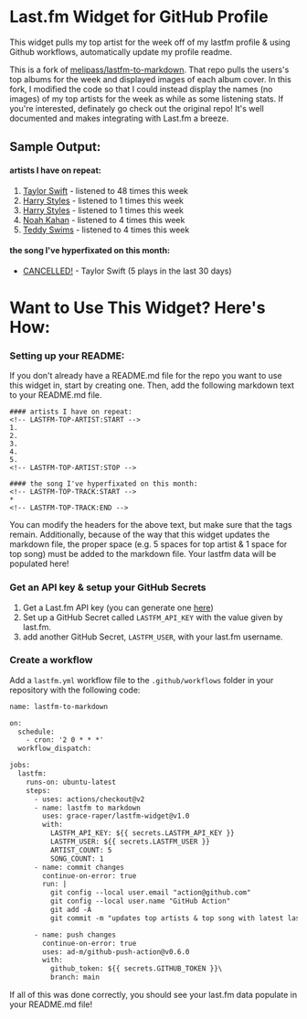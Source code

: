 # Last.fm Widget for GitHub Profile

This widget pulls my top artist for the week off of my lastfm profile & using Github workflows, automatically update my profile readme.

This is a fork of [melipass/lastfm-to-markdown](https://github.com/melipass/lastfm-to-markdown). That repo pulls the users's top albums for the week and displayed images of each album cover. In this fork, I modified the code so that I could instead display the names (no images) of my top artists for the week as while as some listening stats. If you're interested, definately go check out the original repo! It's well documented and makes integrating with Last.fm a breeze.

## Sample Output: 
#### artists I have on repeat:
<!-- LASTFM-TOP-ARTIST:START -->
1. [Taylor Swift](https://www.last.fm/music/Taylor+Swift) - listened to 48 times this week
2. [Harry Styles](https://www.last.fm/music/Harry+Styles) - listened to 1 times this week
3. [Harry Styles](https://www.last.fm/music/Harry+Styles) - listened to 1 times this week
4. [Noah Kahan](https://www.last.fm/music/Noah+Kahan) - listened to 4 times this week
5. [Teddy Swims](https://www.last.fm/music/Teddy+Swims) - listened to 4 times this week
<!-- LASTFM-TOP-ARTIST:STOP -->

#### the song I've hyperfixated on this month:
<!-- LASTFM-TOP-TRACK:START -->
* [CANCELLED!](https://www.last.fm/music/Taylor+Swift/_/CANCELLED!) - Taylor Swift (5 plays in the last 30 days)
<!-- LASTFM-TOP-TRACK:END -->


# Want to Use This Widget? Here's How:

### Setting up your README:
If you don't already have a README.md file for the repo you want to use this widget in, start by creating one. Then, add the following markdown text to your README.md file. 
```
#### artists I have on repeat:
<!-- LASTFM-TOP-ARTIST:START -->
1. 
2. 
3. 
4. 
5. 
<!-- LASTFM-TOP-ARTIST:STOP -->

#### the song I've hyperfixated on this month:
<!-- LASTFM-TOP-TRACK:START -->
* 
<!-- LASTFM-TOP-TRACK:END -->
```
You can modify the headers for the above text, but make sure that the tags remain. Additionally, because of the way that this widget updates the markdown file, the proper space (e.g. 5 spaces for top artist & 1 space for top song) must be added to the markdown file. Your lastfm data will be populated here!

### Get an API key & setup your GitHub Secrets
1. Get a Last.fm API key (you can generate one [here](https://www.last.fm/api/account/create))
2. Set up a GitHub Secret called ```LASTFM_API_KEY``` with the value given by last.fm.
3. add another GitHub Secret, ```LASTFM_USER```, with your last.fm username.

### Create a workflow
Add a ```lastfm.yml``` workflow file to the ```.github/workflows``` folder in your repository with the following code:
```diff
name: lastfm-to-markdown

on:
  schedule:
    - cron: '2 0 * * *'
  workflow_dispatch:

jobs:
  lastfm:
    runs-on: ubuntu-latest
    steps:
      - uses: actions/checkout@v2
      - name: lastfm to markdown
        uses: grace-raper/lastfm-widget@v1.0
        with:
          LASTFM_API_KEY: ${{ secrets.LASTFM_API_KEY }}
          LASTFM_USER: ${{ secrets.LASTFM_USER }}
          ARTIST_COUNT: 5
          SONG_COUNT: 1
      - name: commit changes
        continue-on-error: true
        run: |
          git config --local user.email "action@github.com"
          git config --local user.name "GitHub Action"
          git add -A
          git commit -m "updates top artists & top song with latest last.fm data" -a

      - name: push changes
        continue-on-error: true
        uses: ad-m/github-push-action@v0.6.0
        with:
          github_token: ${{ secrets.GITHUB_TOKEN }}\
          branch: main
```

If all of this was done correctly, you should see your last.fm data populate in your README.md file!
